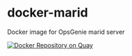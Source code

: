 # docker-marid
Docker image for OpsGenie marid server

[![Docker Repository on Quay](https://quay.io/repository/evryfs/docker-marid/status "Docker Repository on Quay")](https://quay.io/repository/evryfs/docker-marid)
